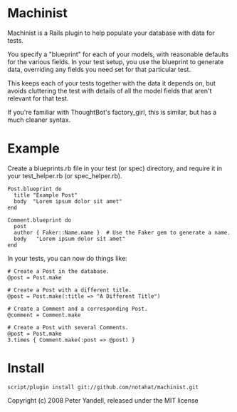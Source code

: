 Machinist
=========

Machinist is a Rails plugin to help populate your database with data for tests.

You specify a "blueprint" for each of your models, with reasonable defaults for
the various fields. In your test setup, you use the blueprint to generate data,
overriding any fields you need set for that particular test.

This keeps each of your tests together with the data it depends on, but avoids
cluttering the test with details of all the model fields that aren't relevant
for that test.

If you're familiar with ThoughtBot's factory\_girl, this is similar, but has a
much cleaner syntax.

Example
=======

Create a blueprints.rb file in your test (or spec) directory, and require it
in your test\_helper.rb (or spec\_helper.rb).

    Post.blueprint do
      title "Example Post"
      body  "Lorem ipsum dolor sit amet"
    end
    
    Comment.blueprint do
      post
      author { Faker::Name.name }  # Use the Faker gem to generate a name.
      body   "Lorem ipsum dolor sit amet"
    end

In your tests, you can now do things like:

    # Create a Post in the database.
    @post = Post.make
    
    # Create a Post with a different title.
    @post = Post.make(:title => "A Different Title")
    
    # Create a Comment and a corresponding Post.
    @comment = Comment.make
    
    # Create a Post with several Comments.
    @post = Post.make
    3.times { Comment.make(:post => @post) }
    
Install
=======

    script/plugin install git://github.com/notahat/machinist.git


Copyright (c) 2008 Peter Yandell, released under the MIT license
